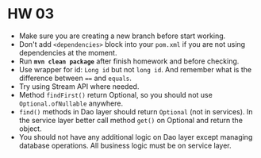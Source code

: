 # HW 03

* Make sure you are creating a new branch before start working. 
* Don't add `<dependencies>` block into your `pom.xml` if you are not using dependencies at the moment.
* Run __`mvn clean package`__ after finish homework and before checking.
* Use wrapper for id: `Long id` but not `long id`. And remember what is the difference between `==` and `equals`.
* Try using Stream API where needed.
* Method `findFirst()` return Optional, so you should not use `Optional.ofNullable` anywhere.
* `find()` methods in Dao layer should return `Optional` (not in services). In the service layer better call method `get()` on Optional and return the object.
* You should not have any additional logic on Dao layer except managing database operations. All business logic must be on service layer.
